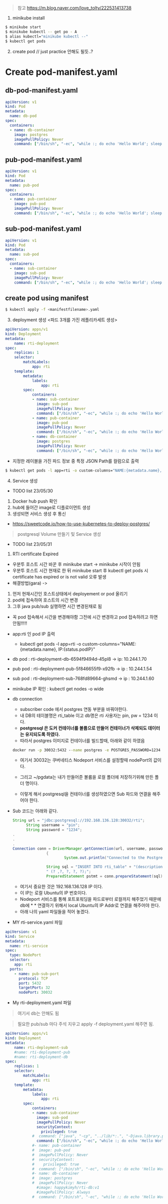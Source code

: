 > 참고 https://m.blog.naver.com/love_tolty/222531413738


1. minikube install
```bash
$ minikube start
$ minikube kubectl -- get po - A
$ alias kubectl="minikube kubectl --"
$ kubectl get pods
```
2. create pod // just practice 안해도 될듯..?

# Create pod-manifest.yaml

## db-pod-manifest.yaml
```yaml
apiVersion: v1
kind: Pod
metadata:
  name: db-pod
spec:
  containers:
  - name: db-container
    image: postgres
    imagePullPolicy: Never
    command: ["/bin/sh", "-ec", "while :; do echo 'Hello World'; sleep 5 ; done"]
```

## pub-pod-manifest.yaml
```yaml
apiVersion: v1
kind: Pod
metadata:
  name: pub-pod
spec:
  containers:
  - name: pub-container
    image: pub-pod
    imagePullPolicy: Never
    command: ["/bin/sh", "-ec", "while :; do echo 'Hello World'; sleep 5 ; done"]
```

## sub-pod-manifest.yaml
```yaml
apiVersion: v1
kind: Pod
metadata:
  name: sub-pod
spec:
  containers:
  - name: sub-container
    image: sub-pod
    imagePullPolicy: Never
    command: ["/bin/sh", "-ec", "while :; do echo 'Hello World'; sleep 5 ; done"]
```
## create pod using manifest
```bash
$ kubectl apply -f <manifestfilename>.yaml
```

3. deployment 생성 <파드 3개를 가진 레플리카세트 생성>
```yaml
apiVersion: apps/v1
kind: Deployment
metadata:
    name: rti-deployment
spec:
    replicas: 1
    selector:
        matchLabels:
            app: rti
    template:
        metadata:
            labels:
                app: rti
        spec:
            containers:
            - name: sub-container
              image: sub-pod
              imagePullPolicy: Never
              command: ["/bin/sh", "-ec", "while :; do echo 'Hello World'; sleep 5 ; done"]
            - name: pub-container
              image: pub-pod
              imagePullPolicy: Never
              command: ["/bin/sh", "-ec", "while :; do echo 'Hello World'; sleep 5 ; done"]
            - name: db-container
              image: postgres
              imagePullPolicy: Never
              command: ["/bin/sh", "-ec", "while :; do echo 'Hello World'; sleep 5 ; done"]

```
* 지정한 레이블을 가진 파드 정보 중 특정 JSON Path를 컬럼으로 출력
```bash
$ kubectl get pods -l app=rti -o custom-columns="NAME:{metadata.name}, IP:{status:podIP}"
```

4. Service 생성

* TODO list 23/05/30
1. Docker hub push 확인
2. hub에 들어간 image로 디플로이먼트 생성
3. 생성되면 서비스 생성 후 통신


* https://sweetcode.io/how-to-use-kubernetes-to-deploy-postgres/
> postgresql Volume 만들기 및 Service 생성

* TODO list 23/05/31
1. RTI certificate Expired
* 우분투 호스트 시간 바꾼 후 minikube start -> minikube 시작이 안됨
* 우분투 호스트 시간 현재로 한 뒤 minikube start 후 kubectl get pods 시 certificate has expired or is not valid 오류 발생
* 해결방법(gara) ->
1. 먼저 현재시간인 호스트상태에서 deployement or pod 올리기
2. pod에 접속하여 호스트의 시간 변경
3. 그후 java pub/sub 실행하면 시간 변경된채로 됨
* 꼭 pod 접속해서 시간을 변경해야함 그전에 시간 변경하고 pod 접속하려고 하면 안됨!!!!!
* app:rti 인 pod IP 출력
  * kubectl get pods -l app=rti -o custom-columns="NAME:{metadata.name}, IP:{status.podIP}"
* db pod : rti-deployment-db-6594f9494d-45pl8 -> ip: 10.244.1.70
* pub pod : rti-deployment-pub-5f846655f9-x92fb -> ip : 10.244.1.54
* sub pod : rti-deployment-sub-768fd89664-ghsmd -> ip : 10.244.1.60
* minikube IP 확인 : kubectl get nodes -o wide


* db connection
  * subscriber code 에서 postgres 연동 부분을 바꿔야한다.
  * 내 DB의 테이블명은 rti_table 이고 db명은 rti 사용자는 pin, pw = 1234 이다.
  * **postgresql 은 도커 컨테이너를 볼륨으로 만들어 컨테이너가 삭제되도 데이터는 유지되도록 하였다.**
  * 따라서 postgres 이미지로 컨테이너를 빌드할때, 아래와 같이 하였음
  ```cmd
  docker run -p 30032:5432 --name postgres -e POSTGRES_PASSWORD=1234 -d -v ~/pgdata:/var/lib/postgresql/data postgres
  ```

  * 여기서 30032는 쿠버네티스 Nodeport 서비스를 설정할때 nodePort의 값이다.
  * 그리고 ~/pgdata는 내가 만들어준 볼륨을 로컬 폴더에 저장하기위해 만든 폴더 명이다.

  * 이렇게 해서 postgresql을 컨테이너를 생성하였으면 Sub 파드와 연결을 해주어야 한다.

* Sub 코드는 아래와 같다.
  ```java
  String url = "jdbc:postgresql://192.168.136.128:30032/rti";
        String username = "pin";
        String password = "1234";
  .
  .
  .
  Connection conn = DriverManager.getConnection(url, username, password))
                 {
                         System.out.println("Connected to the PostgreSQL server successfully.");

                 String sql = "INSERT INTO rti_table" + "(description, name, mrid, aliasname, topiccount) VALUES" +
                 " (? ,?, ?, ?, ?);";
                 PreparedStatement pstmt = conn.prepareStatement(sql);
  ```
  
  * 여기서 중요한 것은 192.168.136.128 IP 이다.
  * 이 IP는 로컬 Ubuntu의 IP 번호이다.
  * Nodeport 서비스를 통해 포트포워딩을 파드로부터 로컬까지 해주었기 때문에 db에 * * 연결하기 위해서 local Ubuntu의 IP Addr로 연결을 해주어야 한다.
  * 아래 나의 yaml 파일들을 적어 놓겠다.

* MY rti-service.yaml 파일
```yaml
apiVersion: v1
kind: Service
metadata:
  name: rti-service
spec:
  type: NodePort
  selector:
    app: rti
  ports:
    - name: pub-sub-port
      protocol: TCP
      port: 5432
      targetPort: 32
      nodePort: 30032
```
* My rti-deployment.yaml 파일
> 여기서 db는 안해도 됨

> 필요한 pub/sub 마다 주석 지우고 apply -f deployment.yaml 해주면 됨.
```yaml
apiVersion: apps/v1
kind: Deployment
metadata:
    name: rti-deployment-sub
    #name: rti-deployment-pub
    #name: rti-deployment-db
spec:
    replicas: 1
    selector:
        matchLabels:
            app: rti
    template:
        metadata:
            labels:
                app: rti
        spec:
            containers:
            - name: sub-container
              image: sub-pod
              imagePullPolicy: Never
              securityContext:
                privileged: true
            #  command: ["java", "-cp", "../lib/*:.", "-Djava.library.path=../x64Linux4gcc7.3.0", "RecloserTopicSubscriber"]
              command: ["/bin/sh", "-ec", "while :; do echo 'Hello World'; sleep 5 ; done"]
            #- name: pub-container
            #  image: pub-pod
            #  imagePullPolicy: Never
            #  securityContext:
            #    privileged: true
            #  command: ["/bin/sh", "-ec", "while :; do echo 'Hello World'; sleep 5 ; done"]
            #- name: db-container
            #  image: postgres
            #  imagePullPolicy: Never
              #image: happykimyh/rti-db:v1
              #imagePullPolicy: Always
            #  command: ["/bin/sh", "-ec", "while :; do echo 'Hello World'; sleep 5 ; done"]
```


